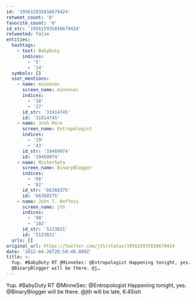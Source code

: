 ```yaml
---
id: '195615935816679424'
retweet_count: '0'
favorite_count: '0'
id_str: '195615935816679424'
retweeted: false
entities:
  hashtags:
    - text: BabyDuty
      indices:
        - '5'
        - '14'
  symbols: []
  user_mentions:
    - name: minnesec
      screen_name: minnesec
      indices:
        - '18'
        - '27'
      id_str: '31014745'
      id: '31014745'
    - name: Josh More
      screen_name: Entropologist
      indices:
        - '29'
        - '43'
      id_str: '19469974'
      id: '19469974'
    - name: MisterSota
      screen_name: BinaryBlogger
      indices:
        - '68'
        - '82'
      id_str: '66360375'
      id: '66360375'
    - name: John T. Hoffoss
      screen_name: jth
      indices:
        - '98'
        - '102'
      id_str: '5123821'
      id: '5123821'
  urls: []
original_url: https://twitter.com/jth/status/195615935816679424
date: '2012-04-26T20:50:48.000Z'
title: >-
  Yup. #BabyDuty RT @MinneSec: @Entropologist Happening tonight, yes.
  @BinaryBlogger will be there. @j…
---
```


Yup. #BabyDuty RT @MinneSec: @Entropologist Happening tonight, yes. @BinaryBlogger will be there. @jth will be late, 6:45ish